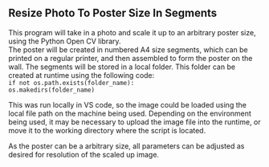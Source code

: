 ## Resize Photo To Poster Size In Segments  
This program will take in a photo and scale it up to an arbitrary poster size, using the Python Open CV library.  
The poster will be created in numbered A4 size segments, which can be printed on a regular printer, and then assembled to form the poster on the wall. 
The segments will be stored in a local folder. 
This folder can be created at runtime using the following code:  
`if not os.path.exists(folder_name):`  
`os.makedirs(folder_name)`

This was run locally in VS code, so the image could be loaded using the local file path on the machine being used. Depending on the environment being used, it may be necessary to upload the image file into the runtime, or move it to the working directory where the script is located.

As the poster can be a  arbitrary size, all parameters can be adjusted as desired for resolution of the scaled up image.
